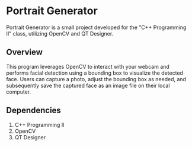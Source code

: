 # Portrait Generator
Portrait Generator is a small project developed for the "C++ Programming II" class, utilizing OpenCV and QT Designer.

## Overview
This program leverages OpenCV to interact with your webcam and performs facial detection using a bounding box to visualize the detected face. Users can capture a photo, adjust the bounding box as needed, and subsequently save the captured face as an image file on their local computer.

## Dependencies
1. C++ Programming II
2. OpenCV
3. QT Designer
